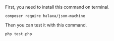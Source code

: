 
First, you need to install this command on terminal.

    composer require halaxa/json-machine

Then you can test it with this command.
    
    php test.php